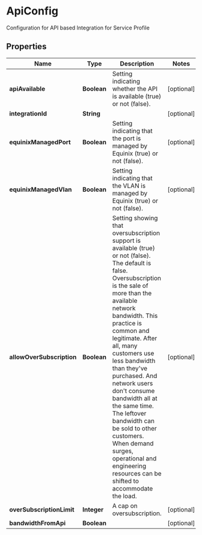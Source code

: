 

# ApiConfig

Configuration for API based Integration for Service Profile

## Properties

| Name | Type | Description | Notes |
|------------ | ------------- | ------------- | -------------|
|**apiAvailable** | **Boolean** | Setting indicating whether the API is available (true) or not (false). |  [optional] |
|**integrationId** | **String** |  |  [optional] |
|**equinixManagedPort** | **Boolean** | Setting indicating that the port is managed by Equinix (true) or not (false). |  [optional] |
|**equinixManagedVlan** | **Boolean** | Setting indicating that the VLAN is managed by Equinix (true) or not (false). |  [optional] |
|**allowOverSubscription** | **Boolean** | Setting showing that oversubscription support is available (true) or not (false). The default is false. Oversubscription is the sale of more than the available network bandwidth. This practice is common and legitimate. After all, many customers use less bandwidth than they&#39;ve purchased. And network users don&#39;t consume bandwidth all at the same time. The leftover bandwidth can be sold to other customers. When demand surges, operational and engineering resources can be shifted to accommodate the load.  |  [optional] |
|**overSubscriptionLimit** | **Integer** | A cap on oversubscription. |  [optional] |
|**bandwidthFromApi** | **Boolean** |  |  [optional] |




